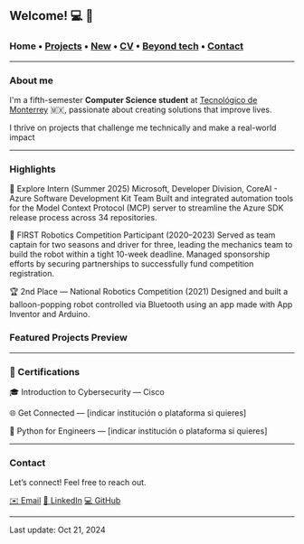 ## Welcome! 💻 🎀

###  Home • [Projects](/projects) • [New](/news) • [CV](/brief_cv) • [Beyond tech](/research) • [Contact](/contact) 
---

### About me

I'm a fifth-semester **Computer Science student** at <a href="https://tec.mx/es" target="_blank">Tecnológico de Monterrey</a> 🇲🇽, passionate about creating solutions that improve lives. 

I thrive on projects that challenge me technically and make a real-world impact

--- 

### Highlights

💼 Explore Intern (Summer 2025)
Microsoft, Developer Division, CoreAI - Azure Software Development Kit Team
Built and integrated automation tools for the Model Context Protocol (MCP) server to streamline the Azure SDK release process across 34 repositories.

🚀 FIRST Robotics Competition Participant (2020–2023)
Served as team captain for two seasons and driver for three, leading the mechanics team to build the robot within a tight 10-week deadline. Managed sponsorship efforts by securing partnerships to successfully fund competition registration.

🏆 2nd Place — National Robotics Competition (2021)
Designed and built a balloon-popping robot controlled via Bluetooth using an app made with App Inventor and Arduino.

### Featured Projects Preview

--- 

### 📜 Certifications

🎓 Introduction to Cybersecurity — Cisco

🌐 Get Connected — [indicar institución o plataforma si quieres]

🐍 Python for Engineers — [indicar institución o plataforma si quieres]


--- 

### Contact

Let’s connect! Feel free to reach out.

<a href= "shirelmr12@gmail.com" target="_blank">✉️ Email</a>
<a href= "www.linkedin.com/in/shirelmr" target="_blank">🔗 LinkedIn</a>
<a href= "https://github.com/shirelmr" target="_blank">💻 GitHub</a>

--- 

Last update: Oct 21, 2024 
